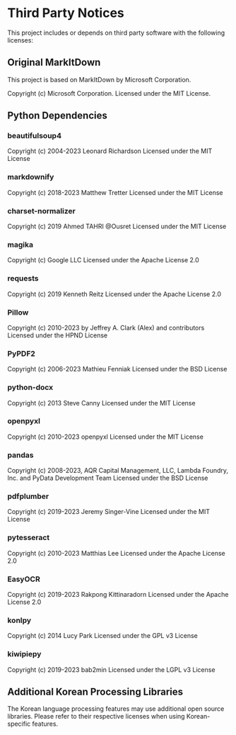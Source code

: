 # Third Party Notices

This project includes or depends on third party software with the following licenses:

## Original MarkItDown

This project is based on MarkItDown by Microsoft Corporation.

Copyright (c) Microsoft Corporation.
Licensed under the MIT License.

## Python Dependencies

### beautifulsoup4
Copyright (c) 2004-2023 Leonard Richardson
Licensed under the MIT License

### markdownify
Copyright (c) 2018-2023 Matthew Tretter
Licensed under the MIT License

### charset-normalizer
Copyright (c) 2019 Ahmed TAHRI @Ousret
Licensed under the MIT License

### magika
Copyright (c) Google LLC
Licensed under the Apache License 2.0

### requests
Copyright (c) 2019 Kenneth Reitz
Licensed under the Apache License 2.0

### Pillow
Copyright (c) 2010-2023 by Jeffrey A. Clark (Alex) and contributors
Licensed under the HPND License

### PyPDF2
Copyright (c) 2006-2023 Mathieu Fenniak
Licensed under the BSD License

### python-docx
Copyright (c) 2013 Steve Canny
Licensed under the MIT License

### openpyxl
Copyright (c) 2010-2023 openpyxl
Licensed under the MIT License

### pandas
Copyright (c) 2008-2023, AQR Capital Management, LLC, Lambda Foundry, Inc. and PyData Development Team
Licensed under the BSD License

### pdfplumber
Copyright (c) 2019-2023 Jeremy Singer-Vine
Licensed under the MIT License

### pytesseract
Copyright (c) 2010-2023 Matthias Lee
Licensed under the Apache License 2.0

### EasyOCR
Copyright (c) 2019-2023 Rakpong Kittinaradorn
Licensed under the Apache License 2.0

### konlpy
Copyright (c) 2014 Lucy Park
Licensed under the GPL v3 License

### kiwipiepy
Copyright (c) 2019-2023 bab2min
Licensed under the LGPL v3 License

## Additional Korean Processing Libraries

The Korean language processing features may use additional open source libraries. Please refer to their respective licenses when using Korean-specific features.